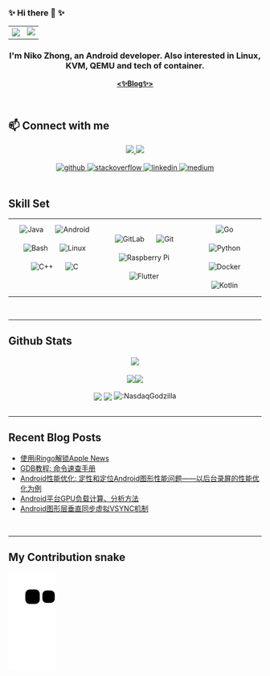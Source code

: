 ### ✨ Hi there 👋 ✨

<table><tr>
    <td><img src="https://octodex.github.com/images/topguntocat.png" align="left" /></td>
    <td><img src="https://rishavanand.github.io/static/images/greetings.gif" align="right|top"/></td>
</tr></table>

### <div align="center">I'm Niko Zhong, an Android developer. Also interested in Linux, KVM, QEMU and tech of container.</div>  

<p align="center">
    <b><a href="https://nasdaqgodzilla.github.io/">&lt;✨Blog✨&gt;</a></b>
</p>
    
<br/>

## 📫 Connect with me
<div align="center">
    <a href="https://juejin.cn/user/1253888000539070" target="_blank">
        <img src="https://img.shields.io/badge/%E6%8E%98%E9%87%91Juejin-%E9%A3%9E%E8%B5%B7%E6%9D%A5__%E9%A3%9E%E8%BF%87%E6%9D%A5-blue?style=social&logo=appveyor" />
    </a>
    <a href="https://blog.csdn.net/realDonaldTrump" target="_blank">
        <img src="https://img.shields.io/badge/CSDN-%E9%95%87%E4%B8%8A%E6%9D%91%E6%A0%91-red" />
    </a>
</div>

<br/>

<div align="center">
<a href="https://github.com/NasdaqGodzilla" target="_blank">
<img src=https://img.shields.io/badge/github-%2324292e.svg?&style=for-the-badge&logo=github&logoColor=white alt=github style="margin-bottom: 5px;" />
</a>
<a href="https://stackoverflow.com/users/9543005/westcity-downtown-boy" target="_blank">
<img src=https://img.shields.io/badge/stackoverflow-%23F28032.svg?&style=for-the-badge&logo=stackoverflow&logoColor=white alt=stackoverflow style="margin-bottom: 5px;" />
</a>
<a href="https://www.linkedin.cn/incareer/in/niko-zhong-8830a2153" target="_blank">
<img src=https://img.shields.io/badge/linkedin-%231E77B5.svg?&style=for-the-badge&logo=linkedin&logoColor=white alt=linkedin style="margin-bottom: 5px;" />
</a>
<a href="https://medium.com/@aug3073911" target="_blank">
<img src=https://img.shields.io/badge/medium-%23292929.svg?&style=for-the-badge&logo=medium&logoColor=white alt=medium style="margin-bottom: 5px;" />
</a>  
</div>  
  

<br/>  

## Skill Set  
<table align="center"><tr><td valign="top" align="center">

<div align="center">  
<img style="margin: 10px" src="https://profilinator.rishav.dev/skills-assets/java-original-wordmark.svg" alt="Java" height="50" />  
<img style="margin: 10px" src="https://profilinator.rishav.dev/skills-assets/android-original-wordmark.svg" alt="Android" height="50" />  
<img style="margin: 10px" src="https://profilinator.rishav.dev/skills-assets/gnu_bash-icon.svg" alt="Bash" height="50" />  
<img style="margin: 10px" src="https://profilinator.rishav.dev/skills-assets/linux-original.svg" alt="Linux" height="50" />  
<img style="margin: 10px" src="https://profilinator.rishav.dev/skills-assets/cplusplus-original.svg" alt="C++" height="50" />  
<img style="margin: 10px" src="https://profilinator.rishav.dev/skills-assets/c-original.svg" alt="C" height="50" />  
</div>

</td><td valign="center">

<div align="center">  
<img style="margin: 10px" src="https://profilinator.rishav.dev/skills-assets/gitlab.svg" alt="GitLab" height="50" />  
<img style="margin: 10px" src="https://profilinator.rishav.dev/skills-assets/git-scm-icon.svg" alt="Git" height="50" />  
<img style="margin: 10px" src="https://profilinator.rishav.dev/skills-assets/raspberrypi.png" alt="Raspberry Pi" height="50" />  
<img style="margin: 10px" src="https://profilinator.rishav.dev/skills-assets/flutterio-icon.svg" alt="Flutter" height="50" />  
</div>

</td><td valign="center">

<div align="center">  
<img style="margin: 10px" src="https://profilinator.rishav.dev/skills-assets/go-original.svg" alt="Go" height="50" />  
<img style="margin: 10px" src="https://profilinator.rishav.dev/skills-assets/python-original.svg" alt="Python" height="50" />  
<img style="margin: 10px" src="https://profilinator.rishav.dev/skills-assets/docker-original-wordmark.svg" alt="Docker" height="50" />  
<img style="margin: 10px" src="https://profilinator.rishav.dev/skills-assets/kotlinlang-icon.svg" alt="Kotlin" height="50" />  
</div>

</td></tr></table>  

<br/>  

----

## Github Stats
<div align="center">
    <img src="https://github-profile-trophy.vercel.app/?username=NasdaqGodzilla&column=7" align="center"/>
</div>

<br/>  

<div align="center"><img src="https://github-readme-stats.vercel.app/api?username=NasdaqGodzilla&show_icons=true&count_private=true&hide_border=true" align="center" /><img src="https://github-readme-stats.vercel.app/api/top-langs/?username=NasdaqGodzilla&hide_border=true&layout=compact" align="center" /></div>  

<br/>  

<div align="center">
    <img src="https://komarev.com/ghpvc/?username=NasdaqGodzilla&&style=flat-square" align="center" />
    <img src="https://profile-counter.glitch.me/NasdaqGodzilla/count.svg" align="center" />
    <img src="https://count.getloli.com/get/@:NasdaqGodzilla" alt=":NasdaqGodzilla" />
</div> 

<br/>

----

## Recent Blog Posts  
<!-- BLOG-POST-LIST:START -->
- [使用iRingo解锁Apple News](https://nasdaqgodzilla.github.io/2022/04/24/%E4%BD%BF%E7%94%A8iRingo%E8%A7%A3%E9%94%81Apple-News/)
- [GDB教程: 命令速查手册](https://nasdaqgodzilla.github.io/2022/04/22/GDB%E6%95%99%E7%A8%8B-%E5%91%BD%E4%BB%A4%E9%80%9F%E6%9F%A5%E6%89%8B%E5%86%8C/)
- [Android性能优化: 定性和定位Android图形性能问题——以后台录屏的性能优化为例](https://nasdaqgodzilla.github.io/2022/04/22/Android%E6%80%A7%E8%83%BD%E4%BC%98%E5%8C%96-%E5%AE%9A%E6%80%A7%E5%92%8C%E5%AE%9A%E4%BD%8DAndroid%E5%9B%BE%E5%BD%A2%E6%80%A7%E8%83%BD%E9%97%AE%E9%A2%98%E2%80%94%E2%80%94%E4%BB%A5%E5%90%8E%E5%8F%B0%E5%BD%95%E5%B1%8F%E7%9A%84%E6%80%A7%E8%83%BD%E4%BC%98%E5%8C%96%E4%B8%BA%E4%BE%8B/)
- [Android平台GPU负载计算、分析方法](https://nasdaqgodzilla.github.io/2022/04/20/Android%E5%B9%B3%E5%8F%B0GPU%E8%B4%9F%E8%BD%BD%E8%AE%A1%E7%AE%97%E3%80%81%E5%88%86%E6%9E%90%E6%96%B9%E6%B3%95/)
- [Android图形层垂直同步虚拟VSYNC机制](https://nasdaqgodzilla.github.io/2022/04/20/Android%E5%9B%BE%E5%BD%A2%E5%B1%82%E5%9E%82%E7%9B%B4%E5%90%8C%E6%AD%A5%E8%99%9A%E6%8B%9FVSYNC%E6%9C%BA%E5%88%B6/)
<!-- BLOG-POST-LIST:END -->  

<br/>

----

## My Contribution snake
![Contribution snake example](https://github.com/NasdaqGodzilla/NasdaqGodzilla/blob/output/github-contribution-grid-snake.svg)
